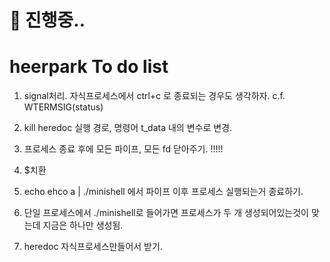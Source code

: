 # 🚧 진행중..

# heerpark To do list
1. signal처리. 자식프로세스에서 ctrl+c 로 종료되는 경우도 생각하자. c.f. WTERMSIG(status)
3. kill heredoc 실행 경로, 명령어 t_data 내의 변수로 변경.
4. 프로세스 종료 후에 모든 파이프, 모든 fd 닫아주기. !!!!!

6. $치환
7. echo ehco a | ./minishell 에서 파이프 이후 프로세스 실행되는거 종료하기. 
8. 단일 프로세스에서 ./minishell로 들어가면 프로세스가 두 개 생성되어있는것이 맞는데 지금은 하나만 생성됨.
9. heredoc 자식프로세스만들어서 받기.